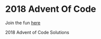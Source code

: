 # 2018 Advent Of Code
Join the fun [here](https://adventofcode.com/2018)

2018 Advent of Code Solutions
